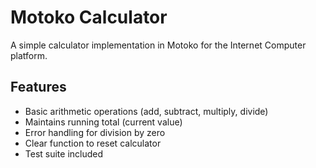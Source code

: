 # Motoko Calculator

A simple calculator implementation in Motoko for the Internet Computer platform.

## Features

- Basic arithmetic operations (add, subtract, multiply, divide)
- Maintains running total (current value)
- Error handling for division by zero
- Clear function to reset calculator
- Test suite included
